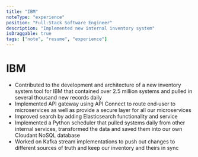 ```yaml
---
title: "IBM"
noteType: "experience"
position: "Full-Stack Software Engineer"
description: "Implemented new internal inventory system"
isDraggable: true
tags: ["note", "resume", "experience"]
---
```


# IBM

- Contributed to the development and architecture of a new inventory system tool for IBM that contained over 2.5 million systems and pulled in
  several thousand new records daily
- Implemented API gateway using API Connect to route end‑user to microservices as well as provide a secure layer for all our microservices
- Improved search by adding Elasticsearch functionality and service
- Implemented a Python scheduler that pulled systems daily from other internal services, transformed the data and saved them into our own
  Cloudant NoSQL database
- Worked on Kafka stream implementations to push out changes to different sources of truth and keep our inventory and theirs in sync
